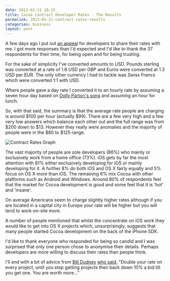 ```yaml
---
date: 2013-01-21 10:15
title: Cocoa Contract Developer Rates - The Results
permalink: 2013-01-21-contract-rates-results
categories: business
layout: post
---
```


A few days ago I put out [an appeal](http://swwritings.com/post/2013-01-16-contract-rates-appeal) for developers to share their rates with me. I got more responses than I'd expected and I'd like to thank the 37 respondents for their time, for being open and for being trusting.

For the sake of simplicity I've converted amounts to USD. Pounds sterling was converted at a rate of 1.6 USD per GBP and Euros were converted at 1.3 USD per EUR. The only other currency I had to tackle was Swiss Francs which were converted 1:1 with USD.

Where people gave a day rate I converted it to an hourly rate by assuming a seven hour day based on [Dolly Parton's song](http://en.wikipedia.org/wiki/9_to_5_(Dolly_Parton_song)) and assuming an hour for lunch.

So, with that said, the summary is that the average rate people are charging is around $100 per hour (actually $99). There are a few very high and a few very low answers which balance each other out and the full range was from $200 down to $13. However they really were anomalies and the majority of people were in the $80 to $125 range.

<img src="http://images.swwritings.com/2013-01-21-contract-rates-results-01.png" alt="Contract Rates Graph" />

The vast majority of people are sole developers (86%) who mainly or exclusively work from a home office (73%). iOS gets by far the most attention with 81% either exclusively developing for iOS or mainly developing for it. A further 8% do both iOS and OS X fairly equally and 5% focus on OS X more than iOS. The remaining 6% mix Cocoa with other platforms such as Android and Windows. Around 80% of respondents feel that the market for Cocoa development is good and some feel that it is 'hot' and 'insane'.

On average Americans seem to charge slightly higher rates although if you are located in a capital city in Europe your rate will be higher but you will tend to work on-site more.

A number of people mentioned that whilst the concentrate on iOS work they would like to get into OS X projects which, unsurprisingly, suggests that many people started Cocoa development on the back of the iPhone SDK.

I'd like to thank everyone who responded for being so candid and I was surprised that only one person chose to anonymise their details. Perhaps developers are more willing to discuss their rates than people think.

I'll end with a bit of advice from [Bill Dudney](http://bill.dudney.net/roller/objc/) [who said](https://twitter.com/bdudney/status/291523603726491648), "Double your rate on every project, until you stop getting projects then back down 10% a bid till you get one. You are worth more..."
